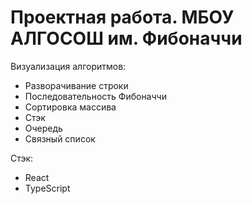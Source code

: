 # Проектная работа. МБОУ АЛГОСОШ им. Фибоначчи


Визуализация алгоритмов:
- Разворачивание строки
- Последовательность Фибоначчи
- Сортировка массива
- Стэк
- Очередь
- Связный список

Стэк:
- React
- TypeScript




